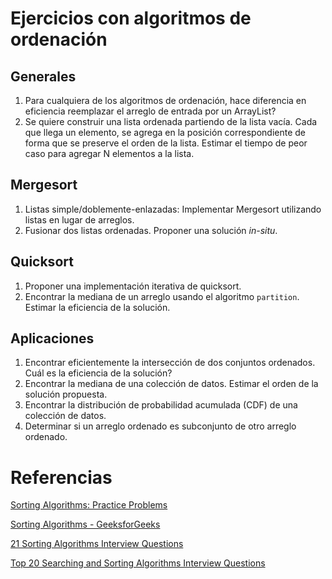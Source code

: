 # Ejercicios con algoritmos de ordenación

## Generales

1. Para cualquiera de los algoritmos de ordenación, hace diferencia en eficiencia reemplazar el arreglo de entrada por un ArrayList?
2. Se quiere construir una lista ordenada partiendo de la lista vacía. Cada que llega un elemento, se agrega en la posición correspondiente de forma que se preserve el orden de la lista. Estimar el tiempo de peor caso para agregar N elementos a la lista.

## Mergesort

1. Listas simple/doblemente-enlazadas: Implementar Mergesort utilizando listas en lugar de arreglos.
2. Fusionar dos listas ordenadas. Proponer una solución *in-situ*.

## Quicksort

1. Proponer una implementación iterativa de quicksort.
2. Encontrar la mediana de un arreglo usando el algoritmo `partition`. Estimar la eficiencia de la solución.


## Aplicaciones

1. Encontrar eficientemente la intersección de dos conjuntos ordenados. Cuál es la eficiencia de la solución?
2. Encontrar la mediana de una colección de datos. Estimar el orden de la solución propuesta.
3. Encontrar la distribución de probabilidad acumulada (CDF) de una colección de datos.
4. Determinar si un arreglo ordenado es subconjunto de otro arreglo ordenado.


# Referencias

[Sorting Algorithms: Practice Problems](https://medium.com/techie-delight/sorting-practice-problems-and-interview-questions-cff0b79f9cef)  

[Sorting Algorithms - GeeksforGeeks](https://www.geeksforgeeks.org/sorting-algorithms/)  

[21 Sorting Algorithms Interview Questions](https://www.fullstack.cafe/blog/sorting-algorithms-interview-questions)  

[Top 20 Searching and Sorting Algorithms Interview Questions](https://hackernoon.com/top-20-searching-and-sorting-algorithms-interview-questions-5a476121fd0f)  



